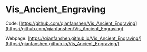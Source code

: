 # Vis_Ancient_Engraving
Code: [https://github.com/qianfanshen/Vis_Ancient_Engraving](https://github.com/qianfanshen/Vis_Ancient_Engraving)

Webpage: [https://qianfanshen.github.io/Vis_Ancient_Engraving/](https://qianfanshen.github.io/Vis_Ancient_Engraving/)

